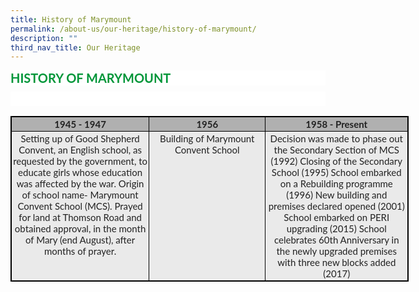 ```yaml
---
title: History of Marymount
permalink: /about-us/our-heritage/history-of-marymount/
description: ""
third_nav_title: Our Heritage
---
```

<p style='margin-top:0in;margin-right:0in;margin-bottom:7.5pt;margin-left:0in;line-height:normal;font-size:15px;font-family:"Calibri",sans-serif;background:white;'><strong><span style='font-size:20px;font-family:"Lato",sans-serif;color:#009639;'>HISTORY OF MARYMOUNT</span></strong></p>
<p style='margin-top:0in;margin-right:0in;margin-bottom:0in;margin-left:0in;line-height:16.8pt;font-size:15px;font-family:"Calibri",sans-serif;background:white;'><span style='font-family:"Lato",sans-serif;color:black;'>&nbsp;</span></p>
<table cellspacing="3" style="width:477.8pt;border:solid windowtext 1.0pt;">
    <tbody>
        <tr>
            <td style="width:164.0pt;border:solid windowtext 1.0pt;background:#B0B0B0;padding:1.5pt 1.5pt 1.5pt 1.5pt;height:15.15pt;">
                <p style='margin-top:0in;margin-right:0in;margin-bottom:0in;margin-left:0in;line-height:normal;font-size:15px;font-family:"Calibri",sans-serif;text-align:center;'><strong><span style='font-family:"Lato",sans-serif;color:#222222;'>1945 - 1947</span></strong></p>
            </td>
            <td style="width:138.0pt;border:solid windowtext 1.0pt;background:#B0B0B0;padding:1.5pt 1.5pt 1.5pt 1.5pt;height:15.15pt;">
                <p style='margin-top:0in;margin-right:0in;margin-bottom:0in;margin-left:0in;line-height:normal;font-size:15px;font-family:"Calibri",sans-serif;text-align:center;'><strong><span style='font-family:"Lato",sans-serif;color:#222222;'>1956</span></strong></p>
            </td>
            <td style="width:169.8pt;border:solid windowtext 1.0pt;background:#B0B0B0;padding:1.5pt 1.5pt 1.5pt 1.5pt;height:15.15pt;">
                <p style='margin-top:0in;margin-right:0in;margin-bottom:0in;margin-left:0in;line-height:normal;font-size:15px;font-family:"Calibri",sans-serif;text-align:center;'><strong><span style='font-family:"Lato",sans-serif;color:#222222;'>1958 - Present</span></strong></p>
            </td>
        </tr>
        <tr>
            <td style="width: 164pt;border: 1pt solid windowtext;background: rgb(234, 234, 234);padding: 1.5pt;height: 136.3pt;vertical-align: top;">
                <p style='margin-top:0in;margin-right:0in;margin-bottom:0in;margin-left:0in;line-height:normal;font-size:15px;font-family:"Calibri",sans-serif;text-align:center;'><span style='font-family:"Lato",sans-serif;color:#222222;'>Setting up of Good Shepherd Convent, an English school, as requested by the government, to educate girls whose education was affected by the war. Origin of school name- Marymount Convent School (MCS). Prayed for land at Thomson Road and obtained approval, in the month of Mary (end August), after months of prayer.<br>&nbsp;</span></p>
            </td>
            <td style="width: 138pt;border: 1pt solid windowtext;background: rgb(234, 234, 234);padding: 1.5pt;height: 136.3pt;vertical-align: top;">
                <p style='margin-top:0in;margin-right:0in;margin-bottom:0in;margin-left:0in;line-height:normal;font-size:15px;font-family:"Calibri",sans-serif;text-align:center;'><span style='font-family:"Lato",sans-serif;color:#222222;'>Building of Marymount Convent School<br>&nbsp;<br>&nbsp;<br>&nbsp;<br>&nbsp;<br>&nbsp;<br>&nbsp;<br>&nbsp;<br>&nbsp;<br>&nbsp;</span></p>
            </td>
            <td style="width: 169.8pt;border: 1pt solid windowtext;background: rgb(234, 234, 234);padding: 1.5pt;height: 136.3pt;vertical-align: top;">
                <p style='margin-top:0in;margin-right:0in;margin-bottom:0in;margin-left:0in;line-height:normal;font-size:15px;font-family:"Calibri",sans-serif;text-align:center;'><span style='font-family:"Lato",sans-serif;color:#222222;'>Decision was made to phase out the Secondary Section of MCS (1992) Closing of the Secondary School (1995) School embarked on a Rebuilding programme (1996) New building and premises declared opened (2001) School embarked on PERI upgrading (2015) School celebrates 60th Anniversary in the newly upgraded premises with three new blocks added (2017)</span></p>
            </td>
        </tr>
    </tbody>
</table>
<p style='margin-top:0in;margin-right:0in;margin-bottom:8.0pt;margin-left:0in;line-height:107%;font-size:15px;font-family:"Calibri",sans-serif;'><span style='font-family:"Lato",sans-serif;'>&nbsp;</span></p>